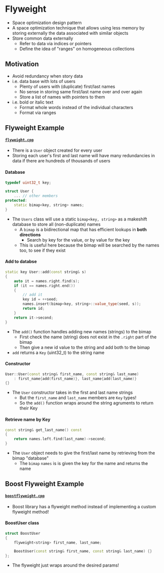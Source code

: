 # Flyweight
- Space optimization design pattern
- A space optimization technique that allows using less memory by storing externally the data associated with similar objects
- Store common data externally
    - Refer to data via indices or pointers
    - Define the idea of "ranges" on homogeneous collections

## Motivation
- Avoid redundancy when story data
- i.e. data base with lots of users
    - Plenty of users with (duplicate) first/last names
    - No sense in storing same first/last name over and over again
    - Store a list of names with pointers to them
- i.e. bold or italic text
    - Format whole words instead of the individual characters
    - Format via ranges

## Flyweight Example
#### [`flyweight.cpp`](flyweight.cpp)

- There is a `User` object created for every user
- Storing each user's first and last name will have many redundancies in data if there are hundreds of thousands of users

#### Database
```cpp
typedef uint32_t key;

struct User {
    ... // other members
protected:
    static bimap<key, string> names;
}
```
- The `Users` class will use a static `bimap<key, string>` as a makeshift database to store all (non-duplicate) names
    - A `bimap` is a bidirectional map that has efficient lookups in **both directions**
        - Search by key for the value, or by value for the key
    - This is useful here because the bimap will be searched by the names too, to see if they exist

#### Add to databse
```cpp
static key User::add(const string& s)
{
    auto it = names.right.find(s);
    if (it == names.right.end())
    {
        // add it
        key id = ++seed;
        names.insert(bimap<key, string>::value_type(seed, s));
        return id;
    }
    return it->second;
}
```
- The `add()` function handles adding new names (strings) to the bimap
    - First check the name (string) does not exist in the `.right` part of the bimap
    - Then give a new id value to the string and add both to the bimap
- `add` returns a `Key` (uint32_t) to the string name

#### Constructor
```cpp
User::User(const string& first_name, const string& last_name)
    : first_name{add(first_name)}, last_name{add(last_name)}
{}
```
- The `User` constructor takes in the first and last name strings
    - But the `first_name` and `last_name` members are `Key` types!
    - So the `add()` function wraps around the string agruments to return their Key

#### Retrieve name by Key
```cpp
const string& get_last_name() const
{
    return names.left.find(last_name)->second;
}
```
- The `User` object needs to give the first/last name by retrieving from the bimap "database"
    - The `bimap` `names` is is given the key for the name and returns the name

## Boost Flyweight Example
#### [`boostflyweight.cpp`](boostflyweight.cpp)
- Boost library has a flyweight method instead of implementing a custom flyweight method!

#### BoostUser class
```cpp
struct BoostUser
{
    flyweight<string> first_name, last_name;

    BoostUser(const string& first_name, const string& last_name) {}
};
```
- The flyweight just wraps around the desired params!
